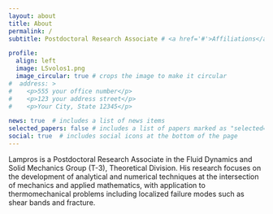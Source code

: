```yaml
---
layout: about
title: About
permalink: /
subtitle: Postdoctoral Research Associate # <a href='#'>Affiliations</a>. Address. Contacts. Moto. Etc.

profile:
  align: left
  image: LSvolos1.png
  image_circular: true # crops the image to make it circular
#  address: >
#    <p>555 your office number</p>
#    <p>123 your address street</p>
#    <p>Your City, State 12345</p>

news: true  # includes a list of news items
selected_papers: false # includes a list of papers marked as "selected={true}"
social: true  # includes social icons at the bottom of the page
---
```


Lampros is a Postdoctoral Research Associate in the Fluid Dynamics and Solid Mechanics Group (T-3), Theoretical Division. His research focuses on the development of analytical and numerical techniques at the intersection of mechanics and applied mathematics, with application to thermomechanical problems including localized failure modes such as shear bands and fracture. 

[//]: #  "Write your biography here. Tell the world about yourself. Link to your favorite [subreddit](http://reddit.com). You can put a picture in, too. The code is already in, just name your picture `prof_pic.jpg` and put it in the `img/` folder.) "

[//]: #  "Put your address / P.O. box / other info right below your picture. You can also disable any these elements by editing `profile` property of the YAML header of your `_pages/about.md`. Edit `_bibliography/papers.bib` and Jekyll will render your [publications page](/al-folio/publications/) automatically."

[//]: #  "Link to your social media connections, too. This theme is set up to use [Font Awesome icons](http://fortawesome.github.io/Font-Awesome/) and [Academicons](https://jpswalsh.github.io/academicons/), like the ones below. Add your Facebook, Twitter, LinkedIn, Google Scholar, or just disable all of them."
